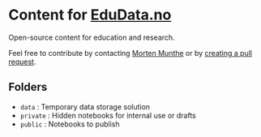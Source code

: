 # Content for [EduData.no](https://edudata.no)

Open-source content for education and research.

Feel free to contribute by contacting [Morten Munthe](mailto:morten.munthe@nmbu.no?subject=EduData%20Contribution) or by [creating a pull request](https://docs.github.com/en/pull-requests/collaborating-with-pull-requests/proposing-changes-to-your-work-with-pull-requests/creating-a-pull-request).

## Folders

- `data` : Temporary data storage solution
- `private` : Hidden notebooks for internal use or drafts
- `public` : Notebooks to publish

